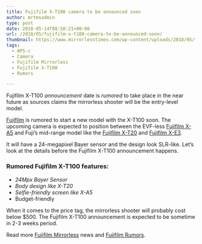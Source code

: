 ```yaml
---
title: Fujifilm X-T100 camera to be announced soon
author: mrtmsadmin
type: post
date: 2018-05-14T08:58:21+00:00
url: /2018/05/fujifilm-x-t100-camera-to-be-announced-soon/
thumbnail: https://www.mirrorlesstimes.com/wp-content/uploads/2018/05/fujifilm-x-t100-camera-development.jpg
tags:
  - APS-c
  - Camera
  - Fujifilm Mirrorless
  - Fujifilm X-T100
  - Rumors

---
```

Fujifilm X-T100 _announcement_ date is _rumored_ to take place in the near future as sources claims the mirrorless shooter will be the entry-level model.

[Fujifilm][1] is rumored to start a new model with the X-T100 soon. The upcoming camera is expected to position between the EVF-less <a href="https://www.amazon.com/Fujifilm-X-A5-Mirrorless-XC15-45mmF3-5-5-6-Lens/dp/B079BVQMND/?tag=daicamnew-20" target="_blank" rel="follow external noopener noreferrer" data-wpel-link="external" data-amzn-asin="B079BVQMND">Fujifilm X-A5</a> and Fuji’s mid-range model like the <a href="https://www.amazon.com/Fujifilm-X-T20-Mirrorless-XF18-55mmF2-8-4-0-OIS/dp/B01NCVNDPO/?tag=daicamnew-20" target="_blank" rel="follow external noopener noreferrer" data-wpel-link="external" data-amzn-asin="B01NCVNDPO">Fujifilm X-T20</a> and <a href="https://www.amazon.com/Fujifilm-X-E3-Mirrorless-Camera-Body/dp/B0759G8F8N/?tag=daicamnew-20" target="_blank" rel="follow external noopener noreferrer" data-wpel-link="external" data-amzn-asin="B0759G8F8N">Fujifilm X-E3</a>.

It will have a 24-megapixel Bayer sensor and the design look SLR-like. Let’s look at the details before the Fujifilm X-T100 announcement happens. <!--more-->

### Rumored Fujifilm X-T100 features:

  * _24Mpx Bayer Sensor_
  * _Body design like X-T20_
  * _Selfie-friendly screen like X-A5_
  * Budget-friendly

When it comes to the price tag, the mirrorless shooter will probably cost below $500. The Fujifilm X-T100 announcement is expected to be sometime in 2-3 weeks period.

Read more [Fujifilm Mirrorless][2] news and <a href="https://www.dailycameranews.com/tag/fujifilm-rumors/" target="_blank" rel="noopener">Fujifilm Rumors</a>.

 [1]: https://www.mirrorlesstimes.com/category/fujifilm/
 [2]: https://www.mirrorlesstimes.com/tags/fujifilm-mirrorless/